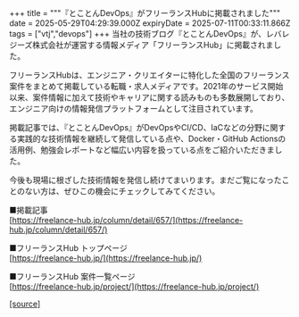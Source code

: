 +++
title = """『とことんDevOps』がフリーランスHubに掲載されました"""
date = 2025-05-29T04:29:39.000Z
expiryDate = 2025-07-11T00:33:11.866Z
tags = ["vtj","devops"]
+++
当社の技術ブログ『とことんDevOps』が、レバレジーズ株式会社が運営する情報メディア「フリーランスHub」に掲載されました。

フリーランスHubは、エンジニア・クリエイターに特化した全国のフリーランス案件をまとめて掲載している転職・求人メディアです。2021年のサービス開始以来、案件情報に加えて技術やキャリアに関する読みものも多数展開しており、エンジニア向けの情報発信プラットフォームとして注目されています。

掲載記事では、『とことんDevOps』がDevOpsやCI/CD、IaCなどの分野に関する実践的な技術情報を継続して発信している点や、Docker・GitHub Actionsの活用例、勉強会レポートなど幅広い内容を扱っている点をご紹介いただきました。

今後も現場に根ざした技術情報を発信し続けてまいります。まだご覧になったことのない方は、ぜひこの機会にチェックしてみてください。

■掲載記事  
[https://freelance-hub.jp/column/detail/657/](https://freelance-hub.jp/column/detail/657/)

■フリーランスHub トップページ  
[https://freelance-hub.jp/](https://freelance-hub.jp/)

■フリーランスHub 案件一覧ページ  
[https://freelance-hub.jp/project/](https://freelance-hub.jp/project/)

[[source]](https://devops-blog.virtualtech.jp/entry/20250529/1748492979)
